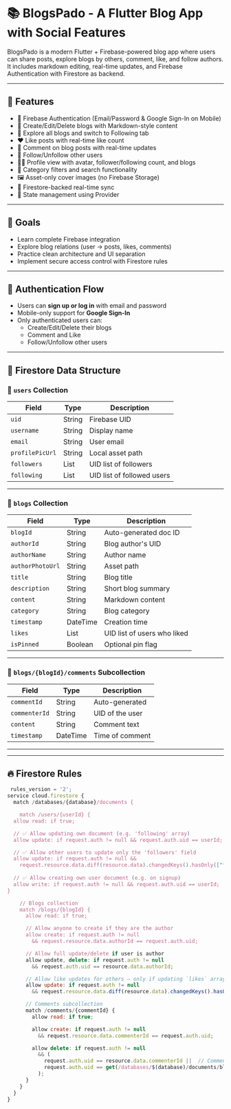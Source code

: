 # 📚 BlogsPado - A Flutter Blog App with Social Features

BlogsPado is a modern Flutter + Firebase-powered blog app where users can share posts, explore blogs by others, comment, like, and follow authors. It includes markdown editing, real-time updates, and Firebase Authentication with Firestore as backend.

---

## 🚀 Features

- 🔐 Firebase Authentication (Email/Password & Google Sign-In on Mobile)
- 📝 Create/Edit/Delete blogs with Markdown-style content
- 📂 Explore all blogs and switch to Following tab
- ❤️ Like posts with real-time like count
- 💬 Comment on blog posts with real-time updates
- 👥 Follow/Unfollow other users
- 🧑‍💻 Profile view with avatar, follower/following count, and blogs
- 🧭 Category filters and search functionality
- 🖼 Asset-only cover images (no Firebase Storage)
- 📶 Firestore-backed real-time sync
- 🧠 State management using Provider

---

## 🎯 Goals

- Learn complete Firebase integration
- Explore blog relations (user → posts, likes, comments)
- Practice clean architecture and UI separation
- Implement secure access control with Firestore rules

---

## 🔐 Authentication Flow

- Users can **sign up or log in** with email and password
- Mobile-only support for **Google Sign-In**
- Only authenticated users can:
  - Create/Edit/Delete their blogs
  - Comment and Like
  - Follow/Unfollow other users

---

## 🧱 Firestore Data Structure

### 📄 `users` Collection

| Field | Type | Description |
|---|---|---|
| `uid` | String | Firebase UID |
| `username` | String | Display name |
| `email` | String | User email |
| `profilePicUrl` | String | Local asset path |
| `followers` | List | UID list of followers |
| `following` | List | UID list of followed users |

---

### 📄 `blogs` Collection

| Field | Type | Description |
|---|---|---|
| `blogId` | String | Auto-generated doc ID |
| `authorId` | String | Blog author's UID |
| `authorName` | String | Author name |
| `authorPhotoUrl` | String | Asset path |
| `title` | String | Blog title |
| `description` | String | Short blog summary |
| `content` | String | Markdown content |
| `category` | String | Blog category |
| `timestamp` | DateTime | Creation time |
| `likes` | List | UID list of users who liked |
| `isPinned` | Boolean | Optional pin flag |

---

### 📄 `blogs/{blogId}/comments` Subcollection

| Field | Type | Description |
|---|---|---|
| `commentId` | String | Auto-generated |
| `commenterId` | String | UID of the user |
| `content` | String | Comment text |
| `timestamp` | DateTime | Time of comment |

---

---

## 🔥 Firestore Rules

```js
 rules_version = '2';
service cloud.firestore {
  match /databases/{database}/documents {

    match /users/{userId} {
  allow read: if true;

  // ✅ Allow updating own document (e.g. 'following' array)
  allow update: if request.auth != null && request.auth.uid == userId;

  // ✅ Allow other users to update only the 'followers' field
  allow update: if request.auth != null &&
    request.resource.data.diff(resource.data).changedKeys().hasOnly(["followers"]);
    
  // ✅ Allow creating own user document (e.g. on signup)
  allow write: if request.auth != null && request.auth.uid == userId;
}

    // Blogs collection
    match /blogs/{blogId} {
      allow read: if true;

      // Allow anyone to create if they are the author
      allow create: if request.auth != null
        && request.resource.data.authorId == request.auth.uid;

      // Allow full update/delete if user is author
      allow update, delete: if request.auth != null
        && request.auth.uid == resource.data.authorId;

      // Allow like updates for others — only if updating `likes` array
      allow update: if request.auth != null
        && request.resource.data.diff(resource.data).changedKeys().hasOnly(["likes"]);

      // Comments subcollection
      match /comments/{commentId} {
        allow read: if true;

        allow create: if request.auth != null
          && request.resource.data.commenterId == request.auth.uid;

        allow delete: if request.auth != null
          && (
            request.auth.uid == resource.data.commenterId ||  // Comment author
            request.auth.uid == get(/databases/$(database)/documents/blogs/$(blogId)).data.authorId  // Blog owner
          );
      }
    }
  }
}
 

